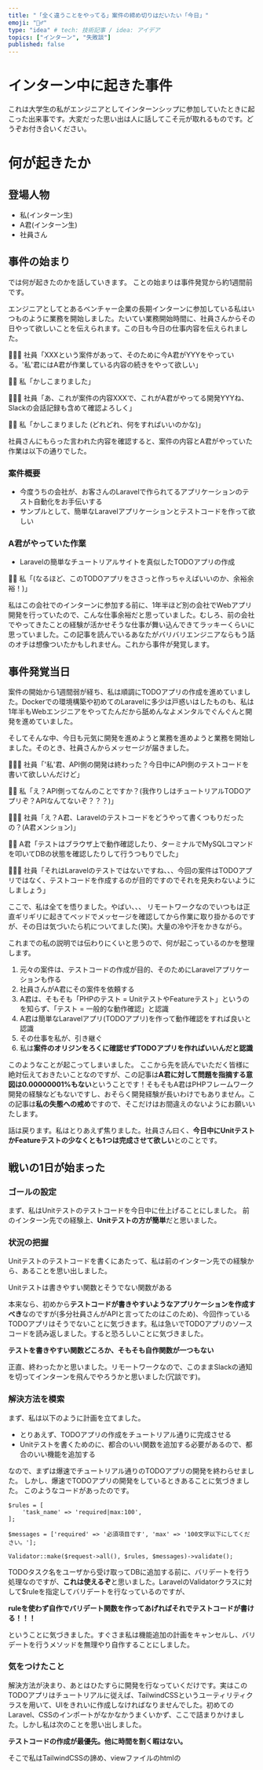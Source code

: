 ```yaml
---
title: "「全く違うことをやってる」案件の締め切りはだいたい「今日」"
emoji: "🤷‍♂️"
type: "idea" # tech: 技術記事 / idea: アイデア
topics: ["インターン", "失敗談"]
published: false
---
```


# インターン中に起きた事件
これは大学生の私がエンジニアとしてインターンシップに参加していたときに起こった出来事です。大変だった思い出は人に話してこそ元が取れるものです。どうぞお付き合いください。

# 何が起きたか
## 登場人物
- 私(インターン生)
- A君(インターン生)
- 社員さん

## 事件の始まり
では何が起きたのかを話していきます。
ことの始まりは事件発覚から約1週間前です。

エンジニアとしてとあるベンチャー企業の長期インターンに参加している私はいつものように業務を開始しました。たいてい業務開始時間に、社員さんからその日やって欲しいことを伝えられます。この日も今日の仕事内容を伝えられました。

👨🏻‍💼 社員「XXXという案件があって、そのために今A君がYYYをやっている。'私'君にはA君が作業している内容の続きをやって欲しい」

🧑‍💻 私「かしこまりました」

👨🏻‍💼 社員「あ、これが案件の内容XXXで、これがA君がやってる開発YYYね、Slackの会話記録も含めて確認よろしく」

🧑‍💻 私「かしこまりました (どれどれ、何をすればいいのかな)」

社員さんにもらった言われた内容を確認すると、案件の内容とA君がやっていた作業は以下の通りでした。

### 案件概要
- 今度うちの会社が、お客さんのLaravelで作られてるアプリケーションのテスト自動化をお手伝いする
- サンプルとして、簡単なLaravelアプリケーションとテストコードを作って欲しい
  
### A君がやっていた作業
- Laravelの簡単なチュートリアルサイトを真似したTODOアプリの作成


🧑‍💻 私「(なるほど、このTODOアプリをささっと作っちゃえばいいのか、余裕余裕！)」

私はこの会社でのインターンに参加する前に、1年半ほど別の会社でWebアプリ開発を行っていたので、こんな仕事余裕だと思っていました。むしろ、前の会社でやってきたことの経験が活かせそうな仕事が舞い込んできてラッキーくらいに思っていました。この記事を読んでいるあなたがバリバリエンジニアならもう話のオチは想像ついたかもしれません。これから事件が発覚します。

## 事件発覚当日
案件の開始から1週間弱が経ち、私は順調にTODOアプリの作成を進めていました。Dockerでの環境構築や初めてのLaravelに多少は戸惑いはしたものも、私は1年半もWebエンジニアをやってたんだから舐めんなよメンタルでぐんぐんと開発を進めていました。

そしてそんな中、今日も元気に開発を進めようと業務を進めようと業務を開始しました。そのとき、社員さんからメッセージが届きました。

👨🏻‍💼 社員「'私'君、API側の開発は終わった？今日中にAPI側のテストコードを書いて欲しいんだけど」

🧑‍💻 私「え？API側ってなんのことですか？(我作りしはチュートリアルTODOアプリぞ？APIなんてないぞ？？？)」

👨🏻‍💼 社員「え？A君、Laravelのテストコードをどうやって書くつもりだったの？(A君メンション)」

🙍🏽 A君「テストはブラウザ上で動作確認したり、ターミナルでMySQLコマンドを叩いてDBの状態を確認したりして行うつもりでした」

👨🏻‍💼 社員「それはLaravelのテストではないですね、、、今回の案件はTODOアプリではなく、テストコードを作成するのが目的ですのでそれを見失わないようにしましょう」

ここで、私は全てを悟りました。やばい、、、
リモートワークなのでいつもは正直ギリギリに起きてベッドでメッセージを確認してから作業に取り掛かるのですが、その日は気づいたら机についてました(笑)。大量の冷や汗をかきながら。

これまでの私の説明では伝わりにくいと思うので、何が起こっているのかを整理します。

1. 元々の案件は、テストコードの作成が目的、そのためにLaravelアプリケーションも作る
2. 社員さんがA君にその案件を依頼する
3. A君は、そもそも「PHPのテスト = UnitテストやFeatureテスト」というのを知らず、「テスト = 一般的な動作確認」と認識
4. A君は簡単なLaravelアプリ(TODOアプリ)を作って動作確認をすれば良いと認識
5. その仕事を私が、引き継ぐ
6. 私は**案件のオリジンをろくに確認せずTODOアプリを作ればいいんだと認識**

このようなことが起こってしまいました。
ここから先を読んでいただく皆様に絶対伝えておきたいことなのですが、この記事は**A君に対して問題を指摘する意図は0.00000001%もない**ということです！そもそもA君はPHPフレームワーク開発の経験などもないですし、おそらく開発経験が長いわけでもありません。この記事は**私の失態への戒め**ですので、そこだけはお間違えのないようにお願いいたします。

話は戻ります。私はとりあえず焦りました。社員さん曰く、**今日中にUnitテストかFeatureテストの少なくとも1つは完成させて欲しい**とのことです。

## 戦いの1日が始まった

### ゴールの設定
まず、私はUnitテストのテストコードを今日中に仕上げることにしました。
前のインターン先での経験上、**Unitテストの方が簡単**だと思いました。

### 状況の把握
Unitテストのテストコードを書くにあたって、私は前のインターン先での経験から、あることを思い出しました。

Unitテストは書きやすい関数とそうでない関数がある

本来なら、初めから**テストコードが書きやすいようなアプリケーションを作成すべき**なのですが(多分社員さんがAPIと言ってたのはこのため)、今回作っているTODOアプリはそうでないことに気づきます。私は急いでTODOアプリのソースコードを読み返しました。すると恐ろしいことに気づきました。

**テストを書きやすい関数どころか、そもそも自作関数が一つもない**

正直、終わったかと思いました。リモートワークなので、このままSlackの通知を切ってインターンを飛んでやろうかと思いました(冗談です)。

### 解決方法を模索
まず、私は以下のように計画を立てました。

- とりあえず、TODOアプリの作成をチュートリアル通りに完成させる
- Unitテストを書くためのに、都合のいい関数を追加する必要があるので、都合のいい機能を追加する

なので、まずは爆速でチュートリアル通りのTODOアプリの開発を終わらせました。
しかし、爆速でTODOアプリの開発をしているときあることに気づきました。
このようなコードがあったのです。

```
$rules = [
    'task_name' => 'required|max:100',
];
 
$messages = ['required' => '必須項目です', 'max' => '100文字以下にしてください。'];
 
Validator::make($request->all(), $rules, $messages)->validate();
```

TODOタスク名をユーザから受け取ってDBに追加する前に、バリデートを行う処理なのですが、**これは使えるぞ**と思いました。LaravelのValidatorクラスに対して$ruleを指定してバリデートを行なっているのですが、

**ruleを使わず自作でバリデート関数を作ってあげればそれでテストコードが書ける！！！**

ということに気づきました。すぐさま私は機能追加の計画をキャンセルし、バリデートを行うメソッドを無理やり自作することにしました。

### 気をつけたこと
解決方法が決まり、あとはひたすらに開発を行なっていくだけです。実はこのTODOアプリはチュートリアルに従えば、TailwindCSSというユーティリティクラスを用いて、UIをきれいに作成しなければなりませんでした。初めてのLaravel、CSSのインポートがなかなかうまくいかず、ここで詰まりかけました。しかし私は次のことを思い出しました。

**テストコードの作成が最優先。他に時間を割く暇はない。**

そこで私はTailwindCSSの諦め、viewファイルのhtmlの<script>タグにベタ書きでCSSを書くことにしました(笑)。最悪の書き方ではありますが、私の最優先目標は超おしゃれなTODOアプリをつくりことでも、上手なLaravelの書き方を実践することでもありません。CSSの内容はChatGPTに「いい感じのデザインにして」と言えば、勝手にやってくれるのでそれを軽く手直しすればお客さんに見せられる程度のデザインにはなりました。(ありがとうChatGPT❤️)

※ TailwindCSSを使わなかった理由として、「Node.jsを使ったり、クライアントサイド用のサーバーとしてViteを使ったりすることで、デプロイが難しくなってしまうかもしれないから」というのもありました。

そのほかにも、チュートリアルにあった、タスクの削除機能や編集機能は全部カットしました。テストコードの作成に要らないので！

### そんなこんなで開発完了
なんとかその日のうちにUnitテストの実装まで終えることができました。インターンは14時までの予定でしたが、社員さんにお願いして18時半まで作業していました。

# 振り返り

## 反省点
### 引き継ぎには注意せよ
そもそも今回の事件の原因は、私が社員さんがやって欲しい内容と**全く違うことをやっていた**ということにあります。とはいえ、私もそれなりに実務経験があって、案件を頂いた時は認識のすり合わせはかなり大事だと知っており、不明点や不安点があれば必ず確認するようにしていました。ではなぜこのようなことが起こってしまったのでしょうか。それは今回の仕事が**人の仕事の引き継ぎ**だったからだと思います。私に誰かから仕事を引き継ぐ経験がなかったこともあり、案件に対して、途中から仕事を引き継ぐ時、**自分はこれさえやればいいのだ**とついついオリジンの案件の把握やこれまでのやりとりの内容の確認を疎かにしてしまいました。これが失敗の原因です。これからは教訓を大切にしたいと思います。

- **引き継ぎの仕事こそ、積極的にすり合わせを**
- **引き継ぎの仕事は、齟齬が生まれやすくなると思われがちだが、それは確認を怠るからであって、むしろ齟齬に気づきやすくなるチャンス**

### マネジメントはあまりうまくいかなかった
実は、問題が発覚したあと、社員さんに

- A君と協力して進めて欲しい
- 作業計画や割り振りは'私'君にお願いしたい

言われていました。マネジメントの勉強にもなるからと貴重な機会を頂いたのですが、あまりうまくA君に仕事を割り当てることができなかったように感じます。私は、**2人ともLaravelの経験が浅いから下手に分担するよりペアプロで作業を進めた方が良い**と考えて、初め、ペアプロで作業を進めていたのですが、思ったよりもペアプロによる相乗効果が得られませんでした。より良い作業分担やペアプロのやり方ができていたら、もっといい結果にできたのかなと思っています。これに関してはまたまだ勉強が必要です。

## よかった点
逆に、問題が発覚してからの私の対応として、よかったと思える点は以下です。

- 最小限の計画変更で目標を達成した(新しいアプリを作る、機能をつけるということをしなかった)
- 計画の修正をうまく行えた(機能追加の予定から、自作バリデートに気付けてすぐ修正できた)
- 目的にとって本当に必要なことを取捨選択できた(CSSの件、不要な機能の削除)

ここら辺は、大学のアジャイル開発の授業の経験が役に立ったと思います。
その内容も[こちら](#)にまとめておりますので、ぜひ読んでいただけると嬉しいです。

# Thanks
そんなわけで、私のインターン失敗談でした。
最後まで読んでくださりありがとうございました。
